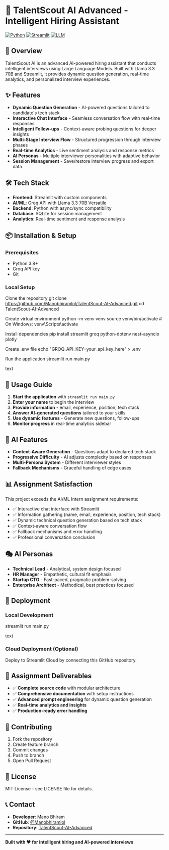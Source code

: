 # 🎯 TalentScout AI Advanced - Intelligent Hiring Assistant

[![Python](https://img.shields.io/badge/Python-3.8+-blue.svg)](https://python.org)
[![Streamlit](https://img.shields.io/badge/Streamlit-Latest-red.svg)](https://streamlit.io)
[![LLM](https://img.shields.io/badge/LLM-Llama%203.3%2070B-green.svg)](https://groq.com)

## 🚀 Overview

TalentScout AI is an advanced AI-powered hiring assistant that conducts intelligent interviews using Large Language Models. Built with Llama 3.3 70B and Streamlit, it provides dynamic question generation, real-time analytics, and personalized interview experiences.

## ✨ Features

- **Dynamic Question Generation** - AI-powered questions tailored to candidate's tech stack
- **Interactive Chat Interface** - Seamless conversation flow with real-time responses  
- **Intelligent Follow-ups** - Context-aware probing questions for deeper insights
- **Multi-Stage Interview Flow** - Structured progression through interview phases
- **Real-time Analytics** - Live sentiment analysis and response metrics
- **AI Personas** - Multiple interviewer personalities with adaptive behavior
- **Session Management** - Save/restore interview progress and export data

## 🛠️ Tech Stack

- **Frontend**: Streamlit with custom components
- **AI/ML**: Groq API with Llama 3.3 70B Versatile
- **Backend**: Python with async/sync compatibility
- **Database**: SQLite for session management
- **Analytics**: Real-time sentiment and response analysis

## 📦 Installation & Setup

### Prerequisites
- Python 3.8+
- Groq API key
- Git

### Local Setup
Clone the repository
git clone https://github.com/Manobhiramlol/TalentScout-AI-Advanced.git
cd TalentScout-AI-Advanced

Create virtual environment
python -m venv venv
source venv/bin/activate # On Windows: venv\Scripts\activate

Install dependencies
pip install streamlit groq python-dotenv nest-asyncio plotly

Create .env file
echo "GROQ_API_KEY=your_api_key_here" > .env

Run the application
streamlit run main.py

text

## 🎯 Usage Guide

1. **Start the application** with `streamlit run main.py`
2. **Enter your name** to begin the interview
3. **Provide information** - email, experience, position, tech stack
4. **Answer AI-generated questions** tailored to your skills
5. **Use dynamic features** - Generate new questions, follow-ups
6. **Monitor progress** in real-time analytics sidebar

## 🧠 AI Features

- **Context-Aware Generation** - Questions adapt to declared tech stack
- **Progressive Difficulty** - AI adjusts complexity based on responses
- **Multi-Persona System** - Different interviewer styles
- **Fallback Mechanisms** - Graceful handling of edge cases

## 📊 Assignment Satisfaction

This project exceeds the AI/ML Intern assignment requirements:
- ✅ Interactive chat interface with Streamlit
- ✅ Information gathering (name, email, experience, position, tech stack)
- ✅ Dynamic technical question generation based on tech stack
- ✅ Context-aware conversation flow
- ✅ Fallback mechanisms and error handling
- ✅ Professional conversation conclusion

## 🎭 AI Personas

- **Technical Lead** - Analytical, system design focused
- **HR Manager** - Empathetic, cultural fit emphasis
- **Startup CTO** - Fast-paced, pragmatic problem-solving
- **Enterprise Architect** - Methodical, best practices focused

## 🚀 Deployment

### Local Development
streamlit run main.py

text

### Cloud Deployment (Optional)
Deploy to Streamlit Cloud by connecting this GitHub repository.

## 📝 Assignment Deliverables

- ✅ **Complete source code** with modular architecture
- ✅ **Comprehensive documentation** with setup instructions  
- ✅ **Advanced prompt engineering** for dynamic question generation
- ✅ **Real-time analytics and insights**
- ✅ **Production-ready error handling**

## 🤝 Contributing

1. Fork the repository
2. Create feature branch
3. Commit changes
4. Push to branch
5. Open Pull Request

## 📄 License

MIT License - see LICENSE file for details.

## 📞 Contact

- **Developer**: Mano Bhiram
- **GitHub**: [@Manobhiramlol](https://github.com/Manobhiramlol)
- **Repository**: [TalentScout-AI-Advanced](https://github.com/Manobhiramlol/TalentScout-AI-Advanced)

---

**Built with ❤️ for intelligent hiring and AI-powered interviews**